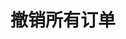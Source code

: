 ---
title: 撤销所有订单
position_number: 7
type: post
description: /future/trade/v1/order/cancel-all
remark: Content-Type = application/x-www-form-urlencoded && application/json
parameters:
  - name: symbol
    type: String
    mandatory: true
    default: N/A
    description: 交易对（传空字符串撤销所有交易对订单）
    ranges:
right_code_blocks:
  - code_block: |-
      {
        "error": {
          "code": "",
          "msg": ""
        },
        "msgInfo": "",
        "result": true,
        "returnCode": 0
      }
    title: Response
    language: json
---